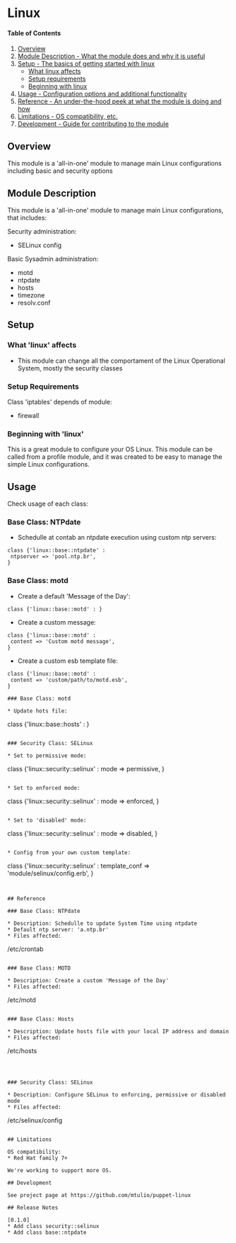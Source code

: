 # Linux

#### Table of Contents

1. [Overview](#overview)
2. [Module Description - What the module does and why it is useful](#module-description)
3. [Setup - The basics of getting started with linux](#setup)
    * [What linux affects](#what-linux-affects)
    * [Setup requirements](#setup-requirements)
    * [Beginning with linux](#beginning-with-linux)
4. [Usage - Configuration options and additional functionality](#usage)
5. [Reference - An under-the-hood peek at what the module is doing and how](#reference)
5. [Limitations - OS compatibility, etc.](#limitations)
6. [Development - Guide for contributing to the module](#development)

## Overview

This module is a 'all-in-one' module to manage main Linux configurations including basic and security options

## Module Description

This module is a 'all-in-one' module to manage main Linux configurations, that includes:

Security administration:
* SELinux config
 
Basic Sysadmin administration:
* motd
* ntpdate
* hosts
* timezone
* resolv.conf


## Setup

### What 'linux' affects

* This module can change all the comportament of the Linux Operational System,
  mostly the security classes

### Setup Requirements 

Class 'iptables' depends of module:
* firewall

### Beginning with 'linux'

This is a great module to configure your OS Linux. This module can be called from a 
profile module, and it was created to be easy to manage the simple Linux configurations.

## Usage

Check usage of each class: 


### Base Class: NTPdate

* Schedulle at contab an ntpdate execution using custom ntp servers:
 ~~~
class {'linux::base::ntpdate' :
  ntpserver => 'pool.ntp.br',
}
 ~~~

### Base Class: motd

* Create a default 'Message of the Day':
 ~~~
class {'linux::base::motd' : }
 ~~~

* Create a custom message:
 ~~~
class {'linux::base::motd' : 
  content => 'Custom motd message',
}
 ~~~

* Create a custom esb template file:
 ~~~
class {'linux::base::motd' :
  content => 'custom/path/to/motd.esb',
}

### Base Class: motd

* Update hots file:
 ~~~
class {'linux::base::hosts' : }
 ~~~

### Security Class: SELinux

* Set to permissive mode:
 ~~~
class {'linux::security::selinux' :
  mode => permissive,
}
 ~~~

* Set to enforced mode:
 ~~~
class {'linux::security::selinux' :
  mode => enforced,
}
 ~~~

* Set to 'disabled' mode:
 ~~~
class {'linux::security::selinux' :
  mode => disabled,
}
 ~~~

* Config from your own custom template:
 ~~~
class {'linux::security::selinux' :
  template_conf => 'module/selinux/config.erb',
}
 ~~~


## Reference

### Base Class: NTPdate

* Description: Schedulle to update System Time using ntpdate
* Default ntp server: 'a.ntp.br'
* Files affected: 

 ~~~
/etc/crontab
 ~~~

### Base Class: MOTD

* Description: Create a custom 'Message of the Day'
* Files affected: 

 ~~~
/etc/motd
 ~~~

### Base Class: Hosts

* Description: Update hosts file with your local IP address and domain
* Files affected: 

 ~~~
/etc/hosts
 ~~~



### Security Class: SELinux

* Description: Configure SELinux to enforcing, permissive or disabled mode
* Files affected: 

 ~~~
/etc/selinux/config
 ~~~

## Limitations

OS compatibility: 
* Red Hat family 7+ 

We're working to support more OS.

## Development

See project page at https://github.com/mtulio/puppet-linux

## Release Notes

[0.1.0]
* Add class security::selinux 
* Add class base::ntpdate

